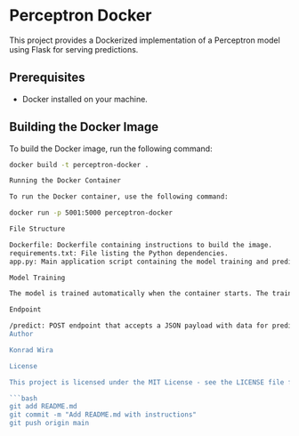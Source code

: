 # Perceptron Docker

This project provides a Dockerized implementation of a Perceptron model using Flask for serving predictions.

## Prerequisites

- Docker installed on your machine.

## Building the Docker Image

To build the Docker image, run the following command:

```bash
docker build -t perceptron-docker .

Running the Docker Container

To run the Docker container, use the following command:

docker run -p 5001:5000 perceptron-docker

File Structure

Dockerfile: Dockerfile containing instructions to build the image.
requirements.txt: File listing the Python dependencies.
app.py: Main application script containing the model training and prediction logic.

Model Training

The model is trained automatically when the container starts. The trained model is saved as model.pkl.

Endpoint

/predict: POST endpoint that accepts a JSON payload with data for predictions and returns the model's predictions.
Author

Konrad Wira

License

This project is licensed under the MIT License - see the LICENSE file for details.

```bash
git add README.md
git commit -m "Add README.md with instructions"
git push origin main
